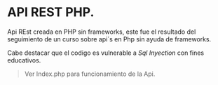 # API REST PHP.

Api REst creada en PHP sin frameworks, este fue el resultado del seguimiento de un curso sobre api´s en Php sin ayuda de frameworks.

Cabe destacar que el codigo es vulnerable a _Sql Inyection_ con fines educativos.

> Ver Index.php para funcionamiento de la Api.

